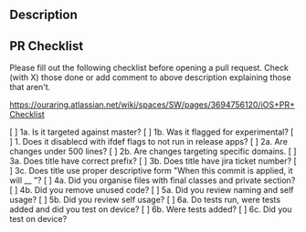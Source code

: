 ## Description


## PR Checklist
Please fill out the following checklist before opening a pull request. Check (with X) those done or add comment to above description explaining those that aren't.

https://ouraring.atlassian.net/wiki/spaces/SW/pages/3694756120/iOS+PR+Checklist 

[ ] 1a. Is it targeted against master?
[ ] 1b. Was it flagged for experimental?
[ ] 1. Does it disablecd with ifdef flags to not run in release apps?
[ ] 2a. Are changes under 500 lines?
[ ] 2b. Are changes targeting specific domains.
[ ] 3a. Does title have correct prefix?
[ ] 3b. Does title have jira ticket number?
[ ] 3c. Does title use proper descriptive form "When this commit is applied, it will __ "?
[ ] 4a. Did you organise files with final classes and private section?
[ ] 4b. Did you remove unused code?
[ ] 5a. Did you review naming and self usage?
[ ] 5b. Did you review self usage?
[ ] 6a. Do tests run, were tests added and did you test on device?
[ ] 6b. Were tests added?
[ ] 6c. Did you test on device?

